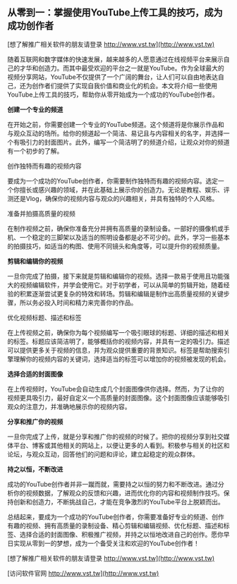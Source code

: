 ## **从零到一：掌握使用YouTube上传工具的技巧，成为成功创作者**

[想了解推广相关软件的朋友请登录 http://www.vst.tw](http://www.vst.tw)

随着互联网和数字媒体的快速发展，越来越多的人愿意通过在线视频平台来展示自己的才华和创造力。而其中最受欢迎的平台之一就是YouTube。作为全球最大的视频分享网站，YouTube不仅提供了一个广阔的舞台，让人们可以自由地表达自己，还为创作者们提供了实现自我价值和商业化的机会。本文将介绍一些使用YouTube上传工具的技巧，帮助你从零开始成为一个成功的YouTube创作者。

**创建一个专业的频道**

在开始之前，你需要创建一个专业的YouTube频道。这个频道将是你展示作品和与观众互动的场所。给你的频道起一个简洁、易记且与内容相关的名字，并选择一个有吸引力的封面图片。此外，编写一个简洁明了的频道介绍，让观众对你的频道有一个初步的了解。

创作独特而有趣的视频内容

要成为一个成功的YouTube创作者，你需要制作独特而有趣的视频内容。选定一个你擅长或感兴趣的领域，并在此基础上展示你的创造力。无论是教程、娱乐、评测还是Vlog，确保你的视频内容与观众的兴趣相关，并具有独特的个人风格。

准备并拍摄高质量的视频

在制作视频之前，确保你准备充分并拥有高质量的录制设备。一部好的摄像机或手机、一个稳定的三脚架以及适当的照明设备都是必不可少的。此外，学习一些基本的拍摄技巧，如适当的构图、使用不同镜头和角度等，可以提升你的视频质量。

**剪辑和编辑你的视频**

一旦你完成了拍摄，接下来就是剪辑和编辑你的视频。选择一款易于使用且功能强大的视频编辑软件，并学会使用它。对于初学者，可以从简单的剪辑开始，随着经验的积累逐渐尝试更复杂的特效和转场。剪辑和编辑是制作出高质量视频的关键步骤，所以务必投入时间和精力来完善你的作品。

优化视频标题、描述和标签

在上传视频之前，确保你为每个视频编写一个吸引眼球的标题、详细的描述和相关的标签。标题应该简洁明了，能够概括你的视频内容，并具有一定的吸引力。描述可以提供更多关于视频的信息，并为观众提供重要的背景知识。标签是帮助搜索引擎理解你的视频内容的关键词，选择适当的标签可以增加你的视频被发现的机会。

**选择合适的封面图像**

在上传视频时，YouTube会自动生成几个封面图像供你选择。然而，为了让你的视频更具吸引力，最好自定义一个高质量的封面图像。这个封面图像应该能够吸引观众的注意力，并准确地展示你的视频内容。

**分享和推广你的视频**

一旦你完成了上传，就是分享和推广你的视频的时候了。把你的视频分享到社交媒体平台、博客或其他相关的网站上，以便让更多的人看到。积极参与相关的社区和论坛，与观众互动，回答他们的问题和评论，建立起稳定的观众群体。

**持之以恒，不断改进**

成功的YouTube创作者并非一蹴而就，需要持之以恒的努力和不断改进。通过分析你的视频数据，了解观众的反馈和兴趣，进而优化你的内容和视频制作技巧。保持创新和创造力，不断挑战自己，才能在竞争激烈的YouTube平台上脱颖而出。

总结起来，要成为一个成功的YouTube创作者，你需要准备好专业的频道、创作有趣的视频、拥有高质量的录制设备、精心剪辑和编辑视频、优化标题、描述和标签、选择合适的封面图像、积极推广视频，并持之以恒地改进自己的创作。愿你早日实现从零到一的梦想，成为一个备受关注和欢迎的YouTube创作者！

[想了解推广相关软件的朋友请登录 http://www.vst.tw](http://www.vst.tw)


[访问软件官网 http://www.vst.tw](http://www.vst.tw)

